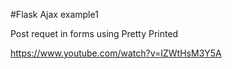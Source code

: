 #Flask Ajax example1

Post requet in forms using Pretty Printed

https://www.youtube.com/watch?v=IZWtHsM3Y5A
